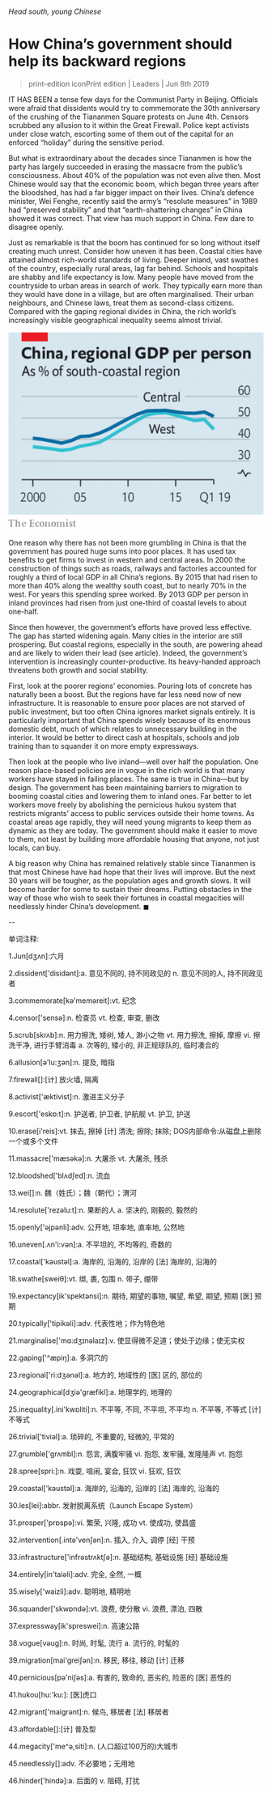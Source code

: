 ###### Head south, young Chinese

# How China’s government should help its backward regions 

> print-edition iconPrint edition | Leaders | Jun 8th 2019 

IT HAS BEEN a tense few days for the Communist Party in Beijing. Officials were afraid that dissidents would try to commemorate the 30th anniversary of the crushing of the Tiananmen Square protests on June 4th. Censors scrubbed any allusion to it within the Great Firewall. Police kept activists under close watch, escorting some of them out of the capital for an enforced “holiday” during the sensitive period. 

But what is extraordinary about the decades since Tiananmen is how the party has largely succeeded in erasing the massacre from the public’s consciousness. About 40% of the population was not even alive then. Most Chinese would say that the economic boom, which began three years after the bloodshed, has had a far bigger impact on their lives. China’s defence minister, Wei Fenghe, recently said the army’s “resolute measures” in 1989 had “preserved stability” and that “earth-shattering changes” in China showed it was correct. That view has much support in China. Few dare to disagree openly. 

Just as remarkable is that the boom has continued for so long without itself creating much unrest. Consider how uneven it has been. Coastal cities have attained almost rich-world standards of living. Deeper inland, vast swathes of the country, especially rural areas, lag far behind. Schools and hospitals are shabby and life expectancy is low. Many people have moved from the countryside to urban areas in search of work. They typically earn more than they would have done in a village, but are often marginalised. Their urban neighbours, and Chinese laws, treat them as second-class citizens. Compared with the gaping regional divides in China, the rich world’s increasingly visible geographical inequality seems almost trivial. 

![image](images/20190608_ldc211.png) 

One reason why there has not been more grumbling in China is that the government has poured huge sums into poor places. It has used tax benefits to get firms to invest in western and central areas. In 2000 the construction of things such as roads, railways and factories accounted for roughly a third of local GDP in all China’s regions. By 2015 that had risen to more than 40% along the wealthy south coast, but to nearly 70% in the west. For years this spending spree worked. By 2013 GDP per person in inland provinces had risen from just one-third of coastal levels to about one-half. 

Since then however, the government’s efforts have proved less effective. The gap has started widening again. Many cities in the interior are still prospering. But coastal regions, especially in the south, are powering ahead and are likely to widen their lead (see article). Indeed, the government’s intervention is increasingly counter-productive. Its heavy-handed approach threatens both growth and social stability. 

First, look at the poorer regions’ economies. Pouring lots of concrete has naturally been a boost. But the regions have far less need now of new infrastructure. It is reasonable to ensure poor places are not starved of public investment, but too often China ignores market signals entirely. It is particularly important that China spends wisely because of its enormous domestic debt, much of which relates to unnecessary building in the interior. It would be better to direct cash at hospitals, schools and job training than to squander it on more empty expressways. 

Then look at the people who live inland—well over half the population. One reason place-based policies are in vogue in the rich world is that many workers have stayed in failing places. The same is true in China—but by design. The government has been maintaining barriers to migration to booming coastal cities and lowering them to inland ones. Far better to let workers move freely by abolishing the pernicious hukou system that restricts migrants’ access to public services outside their home towns. As coastal areas age rapidly, they will need young migrants to keep them as dynamic as they are today. The government should make it easier to move to them, not least by building more affordable housing that anyone, not just locals, can buy. 

A big reason why China has remained relatively stable since Tiananmen is that most Chinese have had hope that their lives will improve. But the next 30 years will be tougher, as the population ages and growth slows. It will become harder for some to sustain their dreams. Putting obstacles in the way of those who wish to seek their fortunes in coastal megacities will needlessly hinder China’s development. ◼ 

-- 

 单词注释:

1.Jun[dʒʌn]:六月 

2.dissident['disidәnt]:a. 意见不同的, 持不同政见的 n. 意见不同的人, 持不同政见者 

3.commemorate[kә'memәreit]:vt. 纪念 

4.censor['sensә]:n. 检查员 vt. 检查, 审查, 删改 

5.scrub[skrʌb]:n. 用力擦洗, 矮树, 矮人, 渺小之物 vt. 用力擦洗, 擦掉, 摩擦 vi. 擦洗干净, 进行手臂消毒 a. 次等的, 矮小的, 非正规球队的, 临时凑合的 

6.allusion[ә'lu:ʒәn]:n. 提及, 暗指 

7.firewall[]:[计] 放火墙, 隔离 

8.activist['æktivist]:n. 激进主义分子 

9.escort['eskɒ:t]:n. 护送者, 护卫者, 护航舰 vt. 护卫, 护送 

10.erase[i'reis]:vt. 抹去, 擦掉 [计] 清洗; 擦除; 抹除; DOS内部命令:从磁盘上删除一个或多个文件 

11.massacre['mæsәkә]:n. 大屠杀 vt. 大屠杀, 残杀 

12.bloodshed['blʌdʃed]:n. 流血 

13.wei[]:n. 魏（姓氏）；魏（朝代）；渭河 

14.resolute['rezәlu:t]:n. 果断的人 a. 坚决的, 刚毅的, 毅然的 

15.openly['әjpәnli]:adv. 公开地, 坦率地, 直率地, 公然地 

16.uneven[.ʌn'i:vәn]:a. 不平坦的, 不均等的, 奇数的 

17.coastal['kәustәl]:a. 海岸的, 沿海的, 沿岸的 [法] 海岸的, 沿海的 

18.swathe[sweiθ]:vt. 绑, 裹, 包围 n. 带子, 绷带 

19.expectancy[ik'spektәnsi]:n. 期待, 期望的事物, 嘱望, 希望, 期望, 预期 [医] 预期 

20.typically['tipikәli]:adv. 代表性地；作为特色地 

21.marginalise['mɑ:dʒɪnəlaɪz]:v. 使显得微不足道；使处于边缘；使无实权 

22.gaping['^æpiŋ]:a. 多洞穴的 

23.regional['ri:dʒәnәl]:a. 地方的, 地域性的 [医] 区的, 部位的 

24.geographical[dʒiә'græfikl]:a. 地理学的, 地理的 

25.inequality[.ini'kwɒliti]:n. 不平等, 不同, 不平坦, 不平均 n. 不平等, 不等式 [计] 不等式 

26.trivial['tiviәl]:a. 琐碎的, 不重要的, 轻微的, 平常的 

27.grumble['grʌmbl]:n. 怨言, 满腹牢骚 vi. 抱怨, 发牢骚, 发隆隆声 vt. 抱怨 

28.spree[spri:]:n. 戏耍, 喧闹, 宴会, 狂饮 vi. 狂欢, 狂饮 

29.coastal['kәustәl]:a. 海岸的, 沿海的, 沿岸的 [法] 海岸的, 沿海的 

30.les[lei]:abbr. 发射脱离系统（Launch Escape System） 

31.prosper['prɒspә]:vi. 繁荣, 兴隆, 成功 vt. 使成功, 使昌盛 

32.intervention[.intә'venʃәn]:n. 插入, 介入, 调停 [经] 干预 

33.infrastructure['infrәstrʌktʃә]:n. 基础结构, 基础设施 [经] 基础设施 

34.entirely[in'taiәli]:adv. 完全, 全然, 一概 

35.wisely['waizli]:adv. 聪明地, 精明地 

36.squander['skwɒndә]:vt. 浪费, 使分散 vi. 浪费, 漂泊, 四散 

37.expressway[ik'spreswei]:n. 高速公路 

38.vogue[vәug]:n. 时尚, 时髦, 流行 a. 流行的, 时髦的 

39.migration[mai'greiʃәn]:n. 移民, 移往, 移动 [计] 迁移 

40.pernicious[pә'niʃәs]:a. 有害的, 致命的, 恶劣的, 险恶的 [医] 恶性的 

41.hukou[hu:'ku:]: [医]虎口 

42.migrant['maigrәnt]:n. 候鸟, 移居者 [法] 移居者 

43.affordable[]:[计] 普及型 

44.megacity['me^ә,siti]:n. (人口超过100万的)大城市 

45.needlessly[]:adv. 不必要地；无用地 

46.hinder['hindә]:a. 后面的 v. 阻碍, 打扰 

